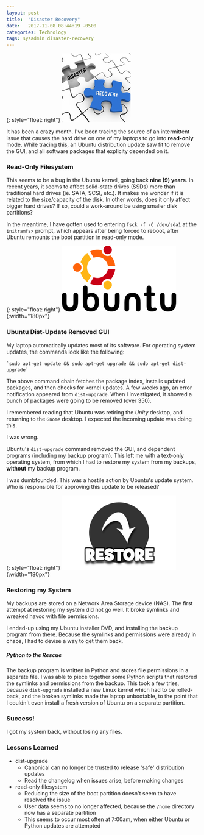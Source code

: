 ```yaml
---
layout: post
title:  "Disaster Recovery"
date:   2017-11-08 08:44:19 -0500
categories: Technology
tags: sysadmin disaster-recovery 
---
```

{: style="float: right"}
![IMAGE](/images/disaster-recovery-180.jpg)

It has been a crazy month.  I've been tracing the source of an intermittent issue that causes the hard drive on one of my laptops to go into **read-only** mode.  While tracing this, an Ubuntu distribution update saw fit to remove the GUI, and all software packages that explicity depended on it.

### Read-Only Filesystem
This seems to be a bug in the Ubuntu kernel, going back **nine (9) years**.  In recent years, it seems to affect solid-state drives (SSDs) more than traditional hard drives (ie. SATA, SCSI, etc.).  It makes me wonder if it is related to the size/capacity of the disk.  In other words, does it only affect bigger hard drives?  If so, could a work-around be using smaller disk partitions?

In the meantime, I have gotten used to entering `fsck -f -C /dev/sda1` at the `initramfs>` prompt, which appears after being forced to reboot, after Ubuntu remounts the boot partition  in read-only mode.

{: style="float: right"}
![IMAGE](/images/ubuntu-logo-small.png){:width="180px"}

### Ubuntu Dist-Update Removed GUI

My laptop automatically updates most of its software.  For operating system updates, the commands look like the following:

	`sudo apt-get update && sudo apt-get upgrade && sudo apt-get dist-upgrade`

The above command chain fetches the package index, installs updated packages, and then checks for kernel updates.  A few weeks ago, an error notification appeared from `dist-upgrade`.  When I investigated, it showed a bunch of packages were going to be removed (over 350).

I remembered reading that Ubuntu was retiring the *Unity* desktop, and returning to the `Gnome` desktop.  I expected the incoming update was doing this.

I was wrong.

Ubuntu's `dist-upgrade` command removed the GUI, and dependent programs (including my backup program).  This left me with a text-only operating system, from which I had to restore my system from my backups, **without** my backup program.

I was dumbfounded.  This was a hostile action by Ubuntu's update system.  Who is responsible for approving this update to be released?

{: style="float: right"}
![IMAGE](/images/button_restore2xipad.png){:width="180px"}

### Restoring my System
My backups are stored on a Network Area Storage device (NAS).  The first attempt at restoring my system did not go well.  It broke symlinks and wreaked havoc with file permissions.  

I ended-up using my Ubuntu installer DVD, and installing the backup program from there.  Because the symlinks and permissions were already in chaos, I had to devise a way to get them back.

##### Python to the Rescue

The backup program is written in Python and stores file permissions in a separate file.  I was able to piece together some Python scripts that restored the symlinks and permissions from the backup.  This took a few tries, because `dist-upgrade` installed a new Linux kernel which had to be rolled-back, and the broken symlinks made the laptop unbootable, to the point that I couldn't even install a fresh version of Ubuntu on a separate partition.

### Success!
I got my system back, without losing any files.

### Lessons Learned
- dist-upgrade
	- Canonical can no longer be trusted to release 'safe' distribution updates
	- Read the changelog when issues arise, before making changes
- read-only filesystem
	- Reducing the size of the boot partition doesn't seem to have resolved the issue
	- User data seems to no longer affected, because the `/home` directory now has a separate partition
	- This seems to occur most often at 7:00am, when either Ubuntu or Python updates are attempted